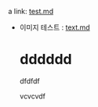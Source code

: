 




<img scr = 'images/yaktocat.png' wigth=100>
     
a link:
<a href="test.md">test.md</a>   


- 이미지 테스트 : 
   [text.md](text.md)
     
     
     # dddddd
     
     dfdfdf
     
     
     vcvcvdf
